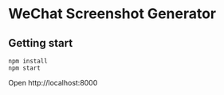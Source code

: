 # WeChat Screenshot Generator

## Getting start

```shell
npm install
npm start
```

Open http://localhost:8000
